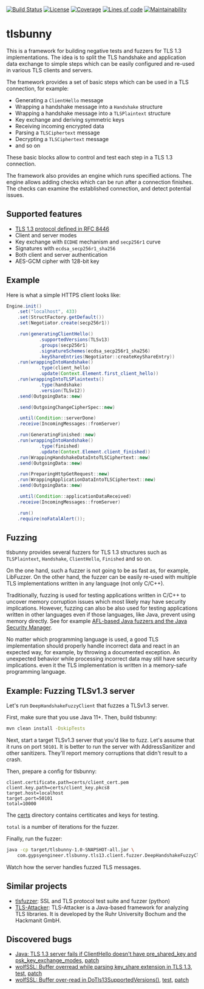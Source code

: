 [![Build Status](https://travis-ci.org/artem-smotrakov/tlsbunny.svg?branch=master)](https://travis-ci.org/artem-smotrakov/tlsbunny)
[![License](https://img.shields.io/badge/License-Apache%202.0-blue.svg)](https://opensource.org/licenses/Apache-2.0)
[![Coverage](https://sonarcloud.io/api/project_badges/measure?metric=coverage&project=tlsbunny)](https://sonarcloud.io/component_measures?id=tlsbunny&metric=coverage&view=list)
[![Lines of code](https://sonarcloud.io/api/project_badges/measure?metric=ncloc&project=tlsbunny)](https://sonarcloud.io/component_measures?id=tlsbunny&metric=ncloc&view=list)
[![Maintainability](https://sonarcloud.io/api/project_badges/measure?metric=sqale_rating&project=tlsbunny)](https://sonarcloud.io/component_measures?id=tlsbunny&metric=Maintainability&view=list)

# tlsbunny

This is a framework for building negative tests and fuzzers for TLS 1.3 implementations.
The idea is to split the TLS handshake and application data exchange to simple steps 
which can be easily configured and re-used in various TLS clients and servers.

The framework provides a set of basic steps which can be used in a TLS connection, 
for example:

- Generating a `ClientHello` message
- Wrapping a handshake message into a `Handshake` structure
- Wrapping a handshake message into a `TLSPlaintext` structure
- Key exchange and deriving symmetric keys
- Receiving incoming encrypted data
- Parsing a `TLSCiphertext` message
- Decrypting a `TLSCiphertext` message
- and so on

These basic blocks allow to control and test each step in a TLS 1.3 connection.

The framework also provides an engine which runs specified actions.
The engine allows adding checks which can be run after a connection finishes.
The checks can examine the established connection, and detect potential issues.

## Supported features

- [TLS 1.3 protocol defined in RFC 8446](https://tools.ietf.org/html/rfc8446) 
- Client and server modes
- Key exchange with `ECDHE` mechanism and `secp256r1` curve
- Signatures with `ecdsa_secp256r1_sha256`
- Both client and server authentication
- AES-GCM cipher with 128-bit key

## Example

Here is what a simple HTTPS client looks like:

```java
Engine.init()
    .set("localhost", 433)
    .set(StructFactory.getDefault())
    .set(Negotiator.create(secp256r1))

    .run(generatingClientHello()
            .supportedVersions(TLSv13)
            .groups(secp256r1)
            .signatureSchemes(ecdsa_secp256r1_sha256)
            .keyShareEntries(Negotiator::createKeyShareEntry))
    .run(wrappingIntoHandshake()
            .type(client_hello)
            .update(Context.Element.first_client_hello))
    .run(wrappingIntoTLSPlaintexts()
            .type(handshake)
            .version(TLSv12))
    .send(OutgoingData::new)

    .send(OutgoingChangeCipherSpec::new)

    .until(Condition::serverDone)
    .receive(IncomingMessages::fromServer)

    .run(GeneratingFinished::new)
    .run(wrappingIntoHandshake()
            .type(finished)
            .update(Context.Element.client_finished))
    .run(WrappingHandshakeDataIntoTLSCiphertext::new)
    .send(OutgoingData::new)

    .run(PreparingHttpGetRequest::new)
    .run(WrappingApplicationDataIntoTLSCiphertext::new)
    .send(OutgoingData::new)

    .until(Condition::applicationDataReceived)
    .receive(IncomingMessages::fromServer)

    .run()
    .require(noFatalAlert());
```

## Fuzzing

tlsbunny provides several fuzzers for TLS 1.3 structures 
such as `TLSPlaintext`, `Handshake`, `ClientHello`, `Finished` and so on.

On the one hand, such a fuzzer is not going to be as fast as, for example, LibFuzzer.
On the other hand, the fuzzer can be easily re-used with multiple TLS implementations 
written in any language (not only C/C++). 

Traditionally, fuzzing is used for testing applications written in C/C++ 
to uncover memory corruption issues which most likely may have security implications. 
However, fuzzing can also be also used for testing applications written in other languages 
even if those languages, like Java, prevent using memory directly. 
See for example [AFL-based Java fuzzers and the Java Security Manager](https://www.modzero.ch/modlog/archives/2018/09/20/java_bugs_with_and_without_fuzzing/index.html).

No matter which programming language is used, 
a good TLS implementation should properly handle incorrect data 
and react in an expected way, for example, by throwing a documented exception. 
An unexpected behavior while processing incorrect data may still have security implications.
even it the TLS implementation is written in a memory-safe programming language.

## Example: Fuzzing TLSv1.3 server

Let's run `DeepHandshakeFuzzyClient` that fuzzes a TLSv1.3 server.

First, make sure that you use Java 11+. Then, build tlsbunny:

```bash
mvn clean install -DskipTests
```

Next, start a target TLSv1.3 server that you'd like to fuzz. Let's assume that it runs on port `50101`.
It is better to run the server with AddressSanitizer and other sanitizers. They'll report memory corruptions
that didn't result to a crash.

Then, prepare a config for tlsbunny:

```
client.certificate.path=certs/client_cert.pem
client.key.path=certs/client_key.pkcs8
target.host=localhost
target.port=50101
total=10000
```

The [certs](https://github.com/artem-smotrakov/tlsbunny/tree/master/certs) directory contains certiticates and keys for testing.

`total` is a number of iterations for the fuzzer.

Finally, run the fuzzer:

```bash
java -cp target/tlsbunny-1.0-SNAPSHOT-all.jar \
    com.gypsyengineer.tlsbunny.tls13.client.fuzzer.DeepHandshakeFuzzyClient
```

Watch how the server handles fuzzed TLS messages.

## Similar projects

- [tlsfuzzer](https://github.com/tomato42/tlsfuzzer): 
  SSL and TLS protocol test suite and fuzzer (python)
- [TLS-Attacker](https://github.com/RUB-NDS/TLS-Attacker): 
  TLS-Attacker is a Java-based framework for analyzing TLS libraries. 
  It is developed by the Ruhr University Bochum and the Hackmanit GmbH.

## Discovered bugs

- [Java: TLS 1.3 server fails if ClientHello doesn't have pre_shared_key and psk_key_exchange_modes](https://bugs.openjdk.java.net/browse/JDK-8210334), [patch](http://hg.openjdk.java.net/jdk/jdk/rev/b6ccd982e33d)
- [wolfSSL: Buffer overread while parsing key_share extension in TLS 1.3](https://wolfssl.zendesk.com/hc/en-us/requests/4798), [test](src/main/java/com/gypsyengineer/tlsbunny/poc/wolfssl/HeapOverReadInKeyShareEntry.java), [patch](https://github.com/wolfSSL/wolfssl/pull/2082)
- [wolfSSL: Buffer over-read in DoTls13SupportedVersions()](https://wolfssl.zendesk.com/hc/en-us/requests/5487), [test](src/main/java/com/gypsyengineer/tlsbunny/poc/wolfssl/SupportedVersionsHeapOverRead.java), [patch](https://github.com/wolfSSL/wolfssl/pull/2381)
